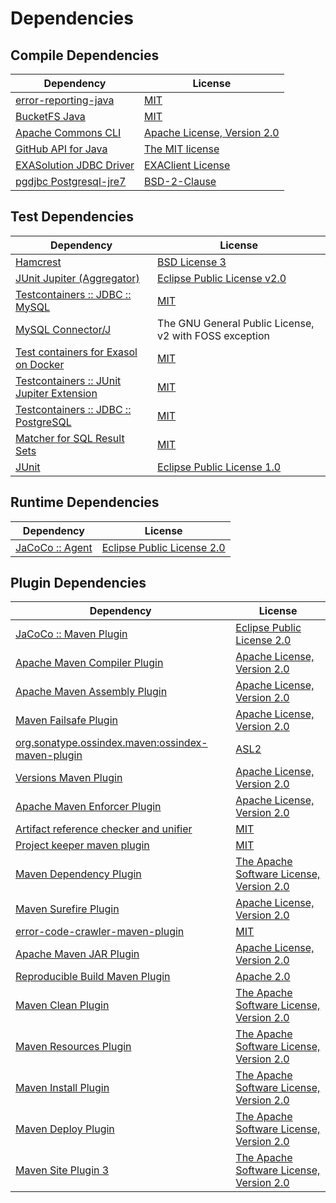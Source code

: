 <!-- @formatter:off -->
# Dependencies

## Compile Dependencies

| Dependency                   | License                          |
| ---------------------------- | -------------------------------- |
| [error-reporting-java][0]    | [MIT][1]                         |
| [BucketFS Java][2]           | [MIT][1]                         |
| [Apache Commons CLI][4]      | [Apache License, Version 2.0][5] |
| [GitHub API for Java][6]     | [The MIT license][7]             |
| [EXASolution JDBC Driver][8] | [EXAClient License][9]           |
| [pgdjbc Postgresql-jre7][10] | [BSD-2-Clause][11]               |

## Test Dependencies

| Dependency                                      | License                                                |
| ----------------------------------------------- | ------------------------------------------------------ |
| [Hamcrest][12]                                  | [BSD License 3][13]                                    |
| [JUnit Jupiter (Aggregator)][14]                | [Eclipse Public License v2.0][15]                      |
| [Testcontainers :: JDBC :: MySQL][16]           | [MIT][17]                                              |
| [MySQL Connector/J][18]                         | The GNU General Public License, v2 with FOSS exception |
| [Test containers for Exasol on Docker][19]      | [MIT][1]                                               |
| [Testcontainers :: JUnit Jupiter Extension][16] | [MIT][17]                                              |
| [Testcontainers :: JDBC :: PostgreSQL][16]      | [MIT][17]                                              |
| [Matcher for SQL Result Sets][25]               | [MIT][1]                                               |
| [JUnit][27]                                     | [Eclipse Public License 1.0][28]                       |

## Runtime Dependencies

| Dependency            | License                          |
| --------------------- | -------------------------------- |
| [JaCoCo :: Agent][29] | [Eclipse Public License 2.0][30] |

## Plugin Dependencies

| Dependency                                              | License                                        |
| ------------------------------------------------------- | ---------------------------------------------- |
| [JaCoCo :: Maven Plugin][31]                            | [Eclipse Public License 2.0][30]               |
| [Apache Maven Compiler Plugin][33]                      | [Apache License, Version 2.0][5]               |
| [Apache Maven Assembly Plugin][35]                      | [Apache License, Version 2.0][5]               |
| [Maven Failsafe Plugin][37]                             | [Apache License, Version 2.0][5]               |
| [org.sonatype.ossindex.maven:ossindex-maven-plugin][39] | [ASL2][40]                                     |
| [Versions Maven Plugin][41]                             | [Apache License, Version 2.0][5]               |
| [Apache Maven Enforcer Plugin][43]                      | [Apache License, Version 2.0][5]               |
| [Artifact reference checker and unifier][45]            | [MIT][1]                                       |
| [Project keeper maven plugin][47]                       | [MIT][1]                                       |
| [Maven Dependency Plugin][49]                           | [The Apache Software License, Version 2.0][40] |
| [Maven Surefire Plugin][51]                             | [Apache License, Version 2.0][5]               |
| [error-code-crawler-maven-plugin][53]                   | [MIT][1]                                       |
| [Apache Maven JAR Plugin][55]                           | [Apache License, Version 2.0][5]               |
| [Reproducible Build Maven Plugin][57]                   | [Apache 2.0][40]                               |
| [Maven Clean Plugin][59]                                | [The Apache Software License, Version 2.0][40] |
| [Maven Resources Plugin][61]                            | [The Apache Software License, Version 2.0][40] |
| [Maven Install Plugin][63]                              | [The Apache Software License, Version 2.0][40] |
| [Maven Deploy Plugin][65]                               | [The Apache Software License, Version 2.0][40] |
| [Maven Site Plugin 3][67]                               | [The Apache Software License, Version 2.0][40] |

[29]: https://www.eclemma.org/jacoco/index.html
[47]: https://github.com/exasol/project-keeper-maven-plugin
[2]: https://github.com/exasol/bucketfs-java
[0]: https://github.com/exasol/error-reporting-java
[7]: https://www.opensource.org/licenses/mit-license.php
[10]: https://jdbc.postgresql.org
[40]: http://www.apache.org/licenses/LICENSE-2.0.txt
[51]: https://maven.apache.org/surefire/maven-surefire-plugin/
[11]: https://jdbc.postgresql.org/about/license.html
[59]: http://maven.apache.org/plugins/maven-clean-plugin/
[9]: https://docs.exasol.com/connect_exasol/drivers/jdbc.htm
[1]: https://opensource.org/licenses/MIT
[37]: https://maven.apache.org/surefire/maven-failsafe-plugin/
[41]: http://www.mojohaus.org/versions-maven-plugin/
[49]: http://maven.apache.org/plugins/maven-dependency-plugin/
[13]: http://opensource.org/licenses/BSD-3-Clause
[33]: https://maven.apache.org/plugins/maven-compiler-plugin/
[17]: http://opensource.org/licenses/MIT
[27]: http://junit.org
[30]: https://www.eclipse.org/legal/epl-2.0/
[28]: http://www.eclipse.org/legal/epl-v10.html
[19]: https://github.com/exasol/exasol-testcontainers
[31]: https://www.jacoco.org/jacoco/trunk/doc/maven.html
[25]: https://github.com/exasol/hamcrest-resultset-matcher
[57]: http://zlika.github.io/reproducible-build-maven-plugin
[5]: https://www.apache.org/licenses/LICENSE-2.0.txt
[43]: https://maven.apache.org/enforcer/maven-enforcer-plugin/
[18]: http://dev.mysql.com/doc/connector-j/en/
[8]: http://www.exasol.com
[15]: https://www.eclipse.org/legal/epl-v20.html
[63]: http://maven.apache.org/plugins/maven-install-plugin/
[4]: http://commons.apache.org/proper/commons-cli/
[14]: https://junit.org/junit5/
[39]: https://sonatype.github.io/ossindex-maven/maven-plugin/
[16]: https://testcontainers.org
[12]: http://hamcrest.org/JavaHamcrest/
[65]: http://maven.apache.org/plugins/maven-deploy-plugin/
[67]: http://maven.apache.org/plugins/maven-site-plugin/
[6]: https://github-api.kohsuke.org/
[61]: http://maven.apache.org/plugins/maven-resources-plugin/
[45]: https://github.com/exasol/artifact-reference-checker-maven-plugin
[53]: https://github.com/exasol/error-code-crawler-maven-plugin
[55]: https://maven.apache.org/plugins/maven-jar-plugin/
[35]: https://maven.apache.org/plugins/maven-assembly-plugin/
